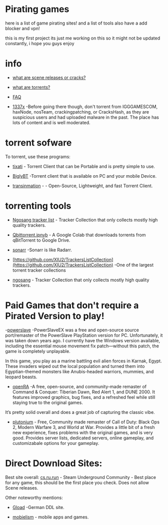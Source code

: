# Pirating games 
here is a list of game pirating sites! 
and a list of tools
also have a add blocker and vpn!

this is my first project its just me working on this so it might not be updated constantly, i hope you guys enjoy

# info
- [what are scene releases or cracks?](https://www.reddit.com/r/CrackWatch/comments/92uz49/the_warez_scene_how_it_works/)

- [what are torrents?](https://en.wikipedia.org/wiki/BitTorrent)

- [FAQ](https://en.wikipedia.org/wiki/BitTorren)


- [1337x](https://1337x.to/) -Before going there though, don't torrent from IGGGAMESCOM, haxNode, nosTeam, crackingpatching, or CracksHash, as they are suspicious users and had uploaded malware in the past. The place has lots of content and is well moderated.




# torrent sofware

To torrent, use these programs:


- [tixati](https://tixati.com/)  - Torrent Client that can be Portable and is pretty simple to use.

- [BiglyBT](https://www.biglybt.com/) -Torrent client that is available on PC and your mobile Device.

- [transinmation](https://transmissionbt.com/download/) - - Open-Source, Lightweight, and fast Torrent Client.

# torrenting tools 

- [Ngosang tracker list](https://github.com/ngosang/trackerslist) - Tracker Collection that only collects mostly high quality trackers.

- [Qbittorrent.ipnyb](https://colab.research.google.com/github/Xavy-13/qbittorrent/blob/main/qBittorrent.ipynb) - A Google Colab that downloads torrents from qBitTorrent to Google Drive.

- [sonarr](https://github.com/endexey154/Pirating-games)  -Sonarr is like Radarr.

- [https://github.com/XIU2/TrackersListCollection](https://github.com/XIU2/TrackersListCollection) -One of the largest torrent tracker collections

- [ngosang](https://github.com/ngosang/trackerslist) - Tracker Collection that only collects mostly high quality trackers.


# Paid Games that don't require a Pirated Version to play! 

-[powerslave](https://drive.google.com/file/d/1VFvOYKyjyFwH5sqSL5mz_jl3SdIUcAOY/view) -PowerSlaveEX was a free and open-source source port/remaster of the PowerSlave PlayStation version for PC. Unfortunately, it was taken down years ago. I currently have the Windows version available, including the essential mouse movement fix patch—without this patch, the game is completely unplayable.

In this game, you play as a marine battling evil alien forces in Karnak, Egypt. These invaders wiped out the local population and turned them into Egyptian-themed monsters like Anubis-headed warriors, mummies, and leopard beasts.


- [openRA](https://www.openra.net) -A free, open-source, and community-made remaster of Command & Conquer: Tiberian Dawn, Red Alert 1, and DUNE 2000. It features improved graphics, bug fixes, and a refreshed feel while still staying true to the original games.

It’s pretty solid overall and does a great job of capturing the classic vibe.

- [plutonium](https://plutonium.pw) - Free, Community made remaster of Call of Duty: Black Ops 2, Modern Warfare 3, and World at War. Provides a little bit of a fresh new experience, fixes problems with the original games, and is very good. Provides server lists, dedicated servers, online gameplay, and customizabale options for your gameplay.


# Direct Download Sites:

Best site overall: [cs.ru.run](https://cs.rin.ru/forum/) - Steam Underground Community - Best place for any game, this should be the first place you check. Does not allow Scene releases.

Other noteworthy mentions:

- [Gload](https://gload.cc/) -German DDL site.

- [mobielism](https://forum.mobilism.org/index.php) - mobile apps and games.




